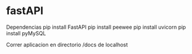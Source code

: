 # fastAPI

Dependencias
pip install FastAPI
pip install peewee
pip install uvicorn
pip install pyMySQL

Correr aplicacion en directorio /docs de localhost
